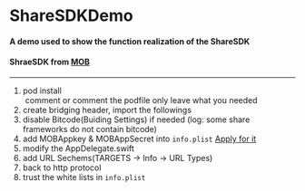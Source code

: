 # ShareSDKDemo
#### A demo used to show the function realization of the ShareSDK    
#### ShraeSDK from [MOB](http://www.mob.com) 
- - -

 1. pod install    
  comment or comment the podfile only leave what you needed    
 2. create bridging header, import the followings    
 3. disable Bitcode(Buiding Settings) if needed (log: some share frameworks do not contain bitcode)    
 4. add MOBAppkey & MOBAppSecret into `info.plist` [Apply for it](http://www.mob.com)    
 5. modify the AppDelegate.swift    
 6. add URL Sechems(TARGETS -> Info -> URL Types)    
 7. back to http protocol    
 8. trust the white lists in `info.plist`    
